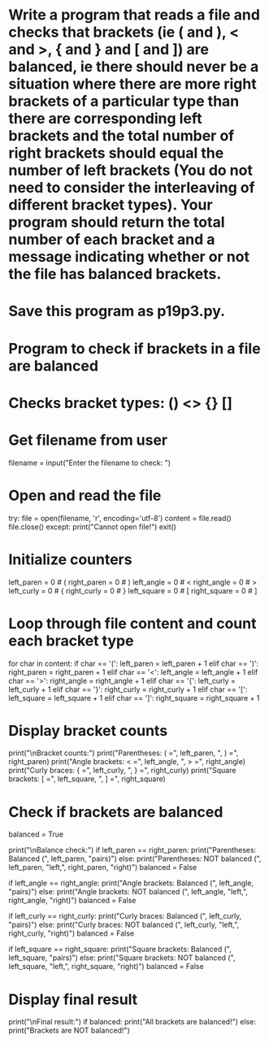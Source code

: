# Write a program that reads a file and checks that brackets (ie ( and ), < and >, { and } and [ and ]) are balanced, ie there should never be a situation where there are more right brackets of a particular type than there are corresponding left brackets and the total number of right brackets should equal the number of left brackets (You do not need to consider the interleaving of different bracket types). Your program should return the total number of each bracket and a message indicating whether or not the file has balanced brackets.
# Save this program as p19p3.py.

# Program to check if brackets in a file are balanced
# Checks bracket types: () <> {} []

# Get filename from user
filename = input("Enter the filename to check: ")

# Open and read the file
try:
    file = open(filename, 'r', encoding='utf-8')
    content = file.read()
    file.close()
except:
    print("Cannot open file!")
    exit()

# Initialize counters
left_paren = 0    # (
right_paren = 0   # )
left_angle = 0    # <
right_angle = 0   # >
left_curly = 0    # {
right_curly = 0   # }
left_square = 0   # [
right_square = 0  # ]

# Loop through file content and count each bracket type
for char in content:
    if char == '(':
        left_paren = left_paren + 1
    elif char == ')':
        right_paren = right_paren + 1
    elif char == '<':
        left_angle = left_angle + 1
    elif char == '>':
        right_angle = right_angle + 1
    elif char == '{':
        left_curly = left_curly + 1
    elif char == '}':
        right_curly = right_curly + 1
    elif char == '[':
        left_square = left_square + 1
    elif char == ']':
        right_square = right_square + 1

# Display bracket counts
print("\nBracket counts:")
print("Parentheses: ( =", left_paren, ", ) =", right_paren)
print("Angle brackets: < =", left_angle, ", > =", right_angle)
print("Curly braces: { =", left_curly, ", } =", right_curly)
print("Square brackets: [ =", left_square, ", ] =", right_square)

# Check if brackets are balanced
balanced = True

print("\nBalance check:")
if left_paren == right_paren:
    print("Parentheses: Balanced (", left_paren, "pairs)")
else:
    print("Parentheses: NOT balanced (", left_paren, "left,", right_paren, "right)")
    balanced = False

if left_angle == right_angle:
    print("Angle brackets: Balanced (", left_angle, "pairs)")
else:
    print("Angle brackets: NOT balanced (", left_angle, "left,", right_angle, "right)")
    balanced = False

if left_curly == right_curly:
    print("Curly braces: Balanced (", left_curly, "pairs)")
else:
    print("Curly braces: NOT balanced (", left_curly, "left,", right_curly, "right)")
    balanced = False

if left_square == right_square:
    print("Square brackets: Balanced (", left_square, "pairs)")
else:
    print("Square brackets: NOT balanced (", left_square, "left,", right_square, "right)")
    balanced = False

# Display final result
print("\nFinal result:")
if balanced:
    print("All brackets are balanced!")
else:
    print("Brackets are NOT balanced!")


